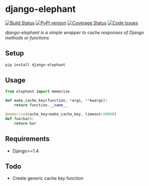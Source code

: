 # django-elephant

[![Build Status](https://travis-ci.org/jairhenrique/django-elephant.svg)](https://travis-ci.org/jairhenrique/django-elephant)
[![PyPI version](https://badge.fury.io/py/django-elephant.svg)](https://badge.fury.io/py/django-elephant)
[![Coverage Status](https://coveralls.io/repos/jairhenrique/django-elephant/badge.svg?branch=master&service=github)](https://coveralls.io/github/jairhenrique/django-elephant?branch=master)
[![Code Issues](https://www.quantifiedcode.com/api/v1/project/03084631935244baa8335617d6502d11/badge.svg)](https://www.quantifiedcode.com/app/project/03084631935244baa8335617d6502d11)


*django-elephant is a simple wrapper to cache responses of Django methods or functions*


## Setup

```bash
pip install django-elephant
```

## Usage
```python
from elephant import memorize

def make_cache_key(function, *args, **kwargs):
    return function.__name__

@memorize(cache_key=make_cache_key, timeout=10000)
def foo(bar):
    return bar

```


## Requirements
- Django>=1.4


## Todo
- Create generic cache key function
